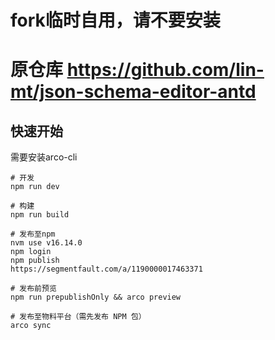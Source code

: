 # fork临时自用，请不要安装


# 原仓库 https://github.com/lin-mt/json-schema-editor-antd


## 快速开始
需要安装arco-cli
```
# 开发
npm run dev

# 构建
npm run build

# 发布至npm
nvm use v16.14.0
npm login
npm publish
https://segmentfault.com/a/1190000017463371

# 发布前预览
npm run prepublishOnly && arco preview

# 发布至物料平台（需先发布 NPM 包）
arco sync


```
